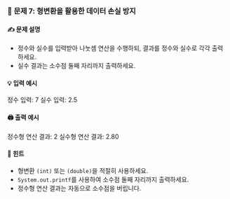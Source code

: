 ### 🔄 **문제 7: 형변환을 활용한 데이터 손실 방지**

#### ✍ **문제 설명**
- 정수와 실수를 입력받아 나눗셈 연산을 수행하되, 결과를 정수와 실수로 각각 출력하세요.
- 실수 결과는 소수점 둘째 자리까지 출력하세요.

#### 💡 **입력 예시**
정수 입력: 7 실수 입력: 2.5



#### 🖨 **출력 예시**
정수형 연산 결과: 2 실수형 연산 결과: 2.80



#### 💭 **힌트**
- 형변환 `(int)` 또는 `(double)`을 적절히 사용하세요.
- `System.out.printf`를 사용하여 소수점 둘째 자리까지 출력하세요.
- 정수형 연산 결과는 자동으로 소수점을 버립니다.
